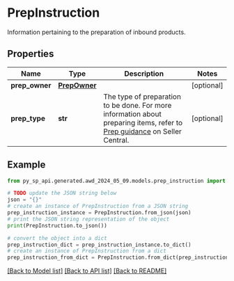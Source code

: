# PrepInstruction

Information pertaining to the preparation of inbound products.

## Properties

Name | Type | Description | Notes
------------ | ------------- | ------------- | -------------
**prep_owner** | [**PrepOwner**](PrepOwner.md) |  | [optional] 
**prep_type** | **str** | The type of preparation to be done. For more information about preparing items, refer to [Prep guidance](https://sellercentral.amazon.com/help/hub/reference/external/GF4G7547KSLDX2KC) on Seller Central. | [optional] 

## Example

```python
from py_sp_api.generated.awd_2024_05_09.models.prep_instruction import PrepInstruction

# TODO update the JSON string below
json = "{}"
# create an instance of PrepInstruction from a JSON string
prep_instruction_instance = PrepInstruction.from_json(json)
# print the JSON string representation of the object
print(PrepInstruction.to_json())

# convert the object into a dict
prep_instruction_dict = prep_instruction_instance.to_dict()
# create an instance of PrepInstruction from a dict
prep_instruction_from_dict = PrepInstruction.from_dict(prep_instruction_dict)
```
[[Back to Model list]](../README.md#documentation-for-models) [[Back to API list]](../README.md#documentation-for-api-endpoints) [[Back to README]](../README.md)


